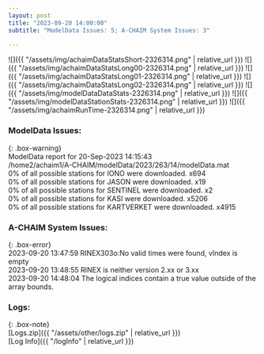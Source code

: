 ```yaml
---
layout: post
title: "2023-09-20 14:00:00"
subtitle: "ModelData Issues: 5; A-CHAIM System Issues: 3"

---
```


![]({{ "/assets/img/achaimDataStatsShort-2326314.png" | relative_url }})
![]({{ "/assets/img/achaimDataStatsLong00-2326314.png" | relative_url }})
![]({{ "/assets/img/achaimDataStatsLong01-2326314.png" | relative_url }})
![]({{ "/assets/img/achaimDataStatsLong02-2326314.png" | relative_url }})
![]({{ "/assets/img/modelDataDataStats-2326314.png" | relative_url }})
![]({{ "/assets/img/modelDataStationStats-2326314.png" | relative_url }})
![]({{ "/assets/img/achaimRunTime-2326314.png" | relative_url }})


### ModelData Issues:  
  
{: .box-warning}  
 ModelData report for 20-Sep-2023 14:15:43   
 /home2/achaim1/A-CHAIM/modelData/2023/263/14/modelData.mat   
 0% of all possible stations for IONO were downloaded. x694   
 0% of all possible stations for JASON were downloaded. x19   
 0% of all possible stations for SENTINEL were downloaded. x2   
 0% of all possible stations for KASI were downloaded. x5206   
 0% of all possible stations for KARTVERKET were downloaded. x4915   
  
### A-CHAIM System Issues:  
  
{: .box-error}  
2023-09-20 13:47:59 RINEX303o:No valid times were found, vIndex is empty  
2023-09-20 13:48:55 RINEX is neither version 2.xx or 3.xx  
2023-09-20 14:48:04 The logical indices contain a true value outside of the array bounds.  

### Logs:  
  
{: .box-note}  
[Logs.zip]({{ "/assets/other/logs.zip" | relative_url }})  
[Log Info]({{ "/logInfo" | relative_url }})  
